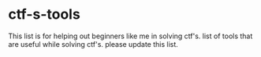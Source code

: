 # ctf-s-tools
This list is for helping out beginners like me in solving ctf's.
list of tools that are useful while solving ctf's.
please update this list.

